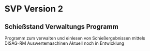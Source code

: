 # SVP Version 2
## Schießstand Verwaltungs Programm
Programm zum verwalten und einlesen von Schießergebnissen mittels DISAG-RM Auswertemaschinen
Aktuell noch in Entwicklung
